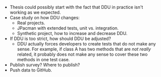 * Thesis could possibly start with the fact that DDU in practice isn't working as we expected.
* Case study on how DDU changes:
  * Real projects.
  * JPacman with extended tests, unit vs. integration.
  * Synthetic project, how to increase and decrease DDU.
* If DDU is too strict, how should DDU be adjusted?
  * DDU actually forces developers to create tests that do not make any sense. For example, if class A has two methods that are _not really_ related, it probably does not make any sense to cover these two methods in one test case.
* Publish survey? Where to publish?
* Push data to GitHub.
